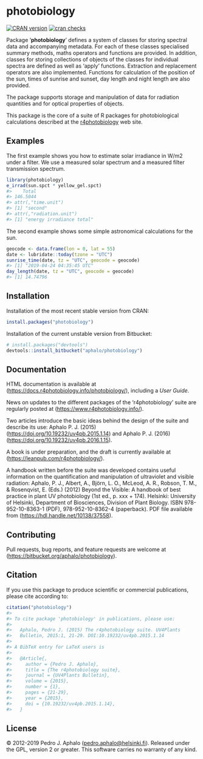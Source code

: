 
# photobiology

[![CRAN
version](https://www.r-pkg.org/badges/version-last-release/photobiology)](https://cran.r-project.org/package=photobiology)
[![cran
checks](https://cranchecks.info/badges/worst/photobiology)](https://cran.r-project.org/web/checks/check_results_photobiology.html)

Package ‘**photobiology**’ defines a system of classes for storing
spectral data and accompanying metadata. For each of these classes
specialised summary methods, maths operators and functions are provided.
In addition, classes for storing collections of objects of the classes
for individual spectra are defined as well as ‘apply’ functions.
Extraction and replacement operators are also implemented. Functions for
calculation of the position of the sun, times of sunrise and sunset, day
length and night length are also provided.

The package supports storage and manipulation of data for radiation
quantities and for optical properties of objects.

This package is the core of a suite of R packages for photobiological
calculations described at the
[r4photobiology](https://www.r4photobiology.info) web site.

## Examples

The first example shows you how to estimate solar irradiance in W/m2
under a filter. We use a measured solar spectrum and a measured filter
transmission spectrum.

``` r
library(photobiology)
e_irrad(sun.spct * yellow_gel.spct)
#>    Total 
#> 146.5044 
#> attr(,"time.unit")
#> [1] "second"
#> attr(,"radiation.unit")
#> [1] "energy irradiance total"
```

The second example shows some simple astronomical calculations for the
sun.

``` r
geocode <- data.frame(lon = 0, lat = 55)
date <- lubridate::today(tzone = "UTC")
sunrise_time(date, tz = "UTC", geocode = geocode)
#> [1] "2019-04-24 04:35:45 UTC"
day_length(date, tz = "UTC", geocode = geocode)
#> [1] 14.74796
```

## Installation

Installation of the most recent stable version from CRAN:

``` r
install.packages("photobiology")
```

Installation of the current unstable version from Bitbucket:

``` r
# install.packages("devtools")
devtools::install_bitbucket("aphalo/photobiology")
```

## Documentation

HTML documentation is available at
(<https://docs.r4photobiology.info/photobiology/>), including a *User
Guide*.

News on updates to the different packages of the ‘r4photobiology’ suite
are regularly posted at (<https://www.r4photobiology.info/>).

Two articles introduce the basic ideas behind the design of the suite
and describe its use: Aphalo P. J. (2015)
(<https://doi.org/10.19232/uv4pb.2015.1.14>) and Aphalo P. J. (2016)
(<https://doi.org/10.19232/uv4pb.2016.1.15>).

A book is under preparation, and the draft is currently available at
(<https://leanpub.com/r4photobiology/>).

A handbook written before the suite was developed contains useful
information on the quantification and manipulation of ultraviolet and
visible radiation: Aphalo, P. J., Albert, A., Björn, L. O., McLeod, A.
R., Robson, T. M., & Rosenqvist, E. (Eds.) (2012) Beyond the Visible: A
handbook of best practice in plant UV photobiology (1st ed., p. xxx +
174). Helsinki: University of Helsinki, Department of Biosciences,
Division of Plant Biology. ISBN 978-952-10-8363-1 (PDF),
978-952-10-8362-4 (paperback). PDF file available from
(<https://hdl.handle.net/10138/37558>).

## Contributing

Pull requests, bug reports, and feature requests are welcome at
(<https://bitbucket.org/aphalo/photobiology>).

## Citation

If you use this package to produce scientific or commercial
publications, please cite according to:

``` r
citation("photobiology")
#> 
#> To cite package 'photobiology' in publications, please use:
#> 
#>   Aphalo, Pedro J. (2015) The r4photobiology suite. UV4Plants
#>   Bulletin, 2015:1, 21-29. DOI:10.19232/uv4pb.2015.1.14
#> 
#> A BibTeX entry for LaTeX users is
#> 
#>   @Article{,
#>     author = {Pedro J. Aphalo},
#>     title = {The r4photobiology suite},
#>     journal = {UV4Plants Bulletin},
#>     volume = {2015},
#>     number = {1},
#>     pages = {21-29},
#>     year = {2015},
#>     doi = {10.19232/uv4pb.2015.1.14},
#>   }
```

## License

© 2012-2019 Pedro J. Aphalo (<pedro.aphalo@helsinki.fi>). Released under
the GPL, version 2 or greater. This software carries no warranty of any
kind.
